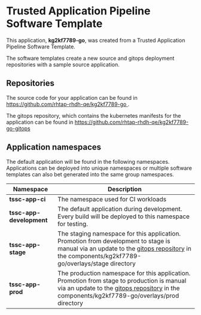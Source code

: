 # Trusted Application Pipeline Software Template

This application, **kg2kf7789-go**, was created from a Trusted Application Pipeline Software Template.

The software templates create a new source and gitops deployment repositories with a sample source application. 

## Repositories

The source code for your application can be found in [https://github.com/rhtap-rhdh-qe/kg2kf7789-go ](https://github.com/rhtap-rhdh-qe/kg2kf7789-go ).
 
The gitops repository, which contains the kubernetes manifests for the application can be found in 
[https://github.com/rhtap-rhdh-qe/kg2kf7789-go-gitops ](https://github.com/rhtap-rhdh-qe/kg2kf7789-go-gitops ) 

## Application namespaces 

The default application will be found in the following namespaces. Applications can be deployed into unique namespaces or multiple software templates can also bet generated into the same group namespaces.  

|  Namespace   |  Description   |  
| -------- | -------- |
| **tssc-app-ci** | The namespace used for CI workloads |
| **tssc-app-development** | The default application during development. Every build will be deployed to this namespace for testing. |
| **tssc-app-stage** | The staging namespace for this application. Promotion from development to stage is manual via an update to the [gitops repository](https://github.com/rhtap-rhdh-qe/kg2kf7789-go-gitops ) in the components/kg2kf7789-go/overlays/stage directory |
| **tssc-app-prod** | The production namespace for this application. Promotion from stage to production is manual via an update to the [gitops repository](https://github.com/rhtap-rhdh-qe/kg2kf7789-go-gitops ) in the components/kg2kf7789-go/overlays/prod directory |